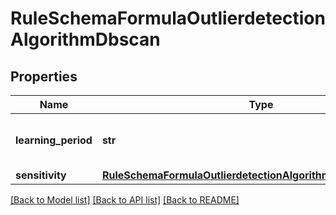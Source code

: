 # RuleSchemaFormulaOutlierdetectionAlgorithmDbscan

## Properties
Name | Type | Description | Notes
------------ | ------------- | ------------- | -------------
**learning_period** | **str** | Time period on which to detect outliers | 
**sensitivity** | [**RuleSchemaFormulaOutlierdetectionAlgorithmDbscanSensitivity**](RuleSchemaFormulaOutlierdetectionAlgorithmDbscanSensitivity.md) |  | [optional] 

[[Back to Model list]](../README.md#documentation-for-models) [[Back to API list]](../README.md#documentation-for-api-endpoints) [[Back to README]](../README.md)


